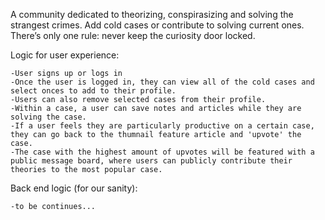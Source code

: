 A community dedicated to theorizing, conspirasizing and solving the strangest crimes. Add cold cases or contribute to solving current ones. There’s only one rule: never keep the curiosity door locked. 

Logic for user experience: 

    -User signs up or logs in
    -Once the user is logged in, they can view all of the cold cases and select onces to add to their profile.
    -Users can also remove selected cases from their profile.
    -Within a case, a user can save notes and articles while they are solving the case.
    -If a user feels they are particularly productive on a certain case, they can go back to the thumnail feature article and 'upvote' the case.
    -The case with the highest amount of upvotes will be featured with a public message board, where users can publicly contribute their theories to the most popular case. 
    
    
Back end logic (for our sanity):
    
    -to be continues...
